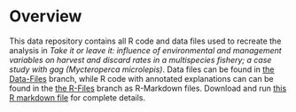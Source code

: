# Overview
This data repository contains all R code and data files used to recreate the analysis in *Take it or leave it: influence of environmental and management variables on harvest and discard rates in a multispecies fishery; a case study with gag (Mycteroperca microlepis)*. 
Data files can be found in [the Data-Files](https://github.com/ChallenHymanPhD/Hyman-et-al-2024-Harvest/tree/Data-Files?tab=readme-ov-file) branch, while R code with annotated explanations can can be found in the [the R-Files](https://github.com/ChallenHymanPhD/Hyman-et-al-2024-Harvest/tree/R-Files) branch as R-Markdown files. Download and run [this R markdown file](https://github.com/ChallenHymanPhD/Hyman-et-al-2024-Harvest/blob/R-Files/Hyman%20et%20al%202024%20Supplemental%20Code%20github.Rmd) for complete details.



